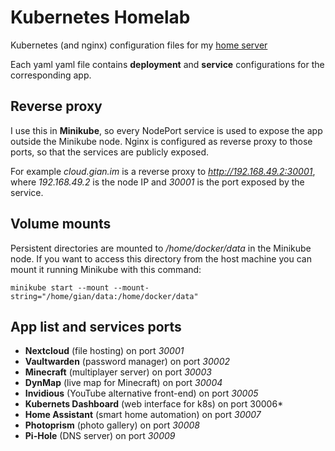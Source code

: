 # Kubernetes Homelab

Kubernetes (and nginx) configuration files for my [home server](https://gian.im/posts/homeserver/)

Each yaml yaml file contains **deployment** and **service** configurations for the corresponding app.

## Reverse proxy

I use this in **Minikube**, so every NodePort service is used to expose the app outside the Minikube node. Nginx is configured as reverse proxy to those ports, so that the services are publicly exposed.

For example *cloud.gian.im* is a reverse proxy to *http://192.168.49.2:30001*, where *192.168.49.2* is the node IP and *30001* is the port exposed by the service.

## Volume mounts

Persistent directories are mounted to */home/docker/data* in the Minikube node. If you want to access this directory from the host machine you can mount it running Minikube with this command:

`minikube start --mount --mount-string="/home/gian/data:/home/docker/data"`

## App list and services ports
- **Nextcloud** (file hosting) on port *30001*
- **Vaultwarden** (password manager) on port *30002*
- **Minecraft** (multiplayer server) on port *30003*
- **DynMap** (live map for Minecraft) on port *30004*
- **Invidious** (YouTube alternative front-end) on port *30005*
- **Kubernets Dashboard** (web interface for k8s) on port 30006*
- **Home Assistant** (smart home automation) on port *30007*
- **Photoprism** (photo gallery) on port *30008*
- **Pi-Hole** (DNS server) on port *30009*
